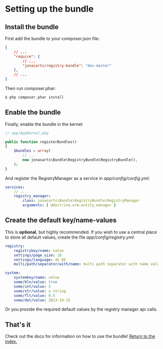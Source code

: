 Setting up the bundle
=====================

## Install the bundle

First add the bundle to your composer.json file: 

```json
{
    // ...
    "require": {
        // ...
        "jonasarts/registry-bundle": "dev-master"
    },
    // ...
}
```

Then run composer.phar:

``` bash
$ php composer.phar install
```

## Enable the bundle

Finally, enable the bundle in the kernel:

```php
// app/AppKernel.php

public function registerBundles()
{
    $bundles = array(
        // ...
        new jonasarts\Bundle\RegistryBundle\RegistryBundle(),
    );
}
```

And register the RegistryManager as a service in *app/config/config.yml*:

```yaml
services:
    // ...
    registry_manager:
        class: jonasarts\Bundle\RegistryBundle\RegistryManager
        arguments: [ @doctrine.orm.entity_manager ]
```

## Create the default key/name-values

This is **optional**, but highly recommended.
If you wish to use a central place to store all default values, create the file *app/config/registry.yml*:

```yaml
registry:
    registrykey/name: value
    settings/page_size: 10
    settings/language: de_DE
    multi/path/separator/with/name: multi path separator with name value string

system:
    systemkey/name: value
    some/bln/value: true
    some/int/value: 5
    some/str/value: a string
    some/flt/value: 0.5
    some/dat/value: 2013-10-15
```

Or you provide the required default values by the registry manager api calls.

## That's it

Check out the docs for information on how to use the bundle! [Return to the index.](index.md)